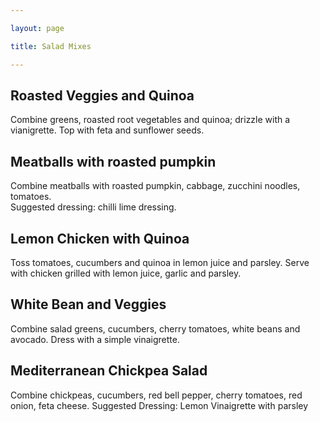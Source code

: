 ```yaml
---

layout: page

title: Salad Mixes

---
```


## Roasted Veggies and Quinoa

Combine greens, roasted root vegetables and quinoa; drizzle with a vianigrette. Top with feta and sunflower seeds.

## Meatballs with roasted pumpkin

Combine meatballs with roasted pumpkin, cabbage, zucchini noodles, tomatoes.  
Suggested dressing: chilli lime dressing.

## Lemon Chicken with Quinoa

Toss tomatoes, cucumbers and quinoa in lemon juice and parsley. Serve with
chicken grilled with lemon juice, garlic and parsley.

## White Bean and Veggies

Combine salad greens, cucumbers, cherry tomatoes, white beans and avocado.
Dress with a simple vinaigrette.

## Mediterranean Chickpea Salad

Combine chickpeas, cucumbers, red bell pepper, cherry tomatoes, red onion, feta cheese.
Suggested Dressing: Lemon Vinaigrette with parsley
